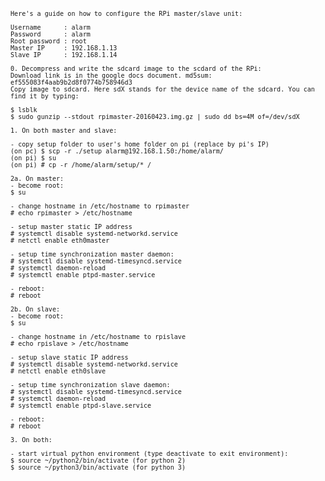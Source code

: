 <code>
    
    Here's a guide on how to configure the RPi master/slave unit:

    Username      : alarm
    Password      : alarm
    Root password : root
    Master IP     : 192.168.1.13
    Slave IP      : 192.168.1.14
    
    0. Decompress and write the sdcard image to the scdard of the RPi:
    Download link is in the google docs document. md5sum: ef555083f4aab9b2d8f0774b758946d3
    Copy image to sdcard. Here sdX stands for the device name of the sdcard. You can find it by typing:
    
    $ lsblk
    $ sudo gunzip --stdout rpimaster-20160423.img.gz | sudo dd bs=4M of=/dev/sdX

    1. On both master and slave:

    - copy setup folder to user's home folder on pi (replace by pi's IP)
    (on pc) $ scp -r ./setup alarm@192.168.1.50:/home/alarm/
    (on pi) $ su
    (on pi) # cp -r /home/alarm/setup/* /
    
    2a. On master:
    - become root:
    $ su

    - change hostname in /etc/hostname to rpimaster
    # echo rpimaster > /etc/hostname
    
    - setup master static IP address
    # systemctl disable systemd-networkd.service
    # netctl enable eth0master

    - setup time synchronization master daemon:
    # systemctl disable systemd-timesyncd.service
    # systemctl daemon-reload
    # systemctl enable ptpd-master.service

    - reboot:
    # reboot

    2b. On slave:
    - become root:
    $ su

    - change hostname in /etc/hostname to rpislave
    # echo rpislave > /etc/hostname
    
    - setup slave static IP address
    # systemctl disable systemd-networkd.service
    # netctl enable eth0slave

    - setup time synchronization slave daemon:
    # systemctl disable systemd-timesyncd.service
    # systemctl daemon-reload
    # systemctl enable ptpd-slave.service

    - reboot:
    # reboot

    3. On both:

    - start virtual python environment (type deactivate to exit environment):
    $ source ~/python2/bin/activate (for python 2)
    $ source ~/python3/bin/activate (for python 3)
    
</code>
